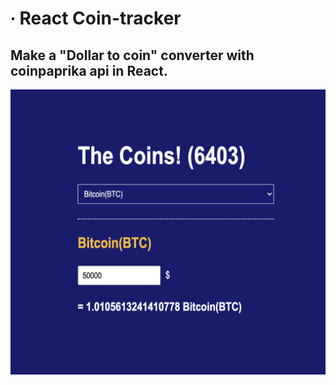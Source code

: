# ∙ React Coin-tracker

## Make a "Dollar to coin" converter with coinpaprika api in React.

![image](src/demo.png)

